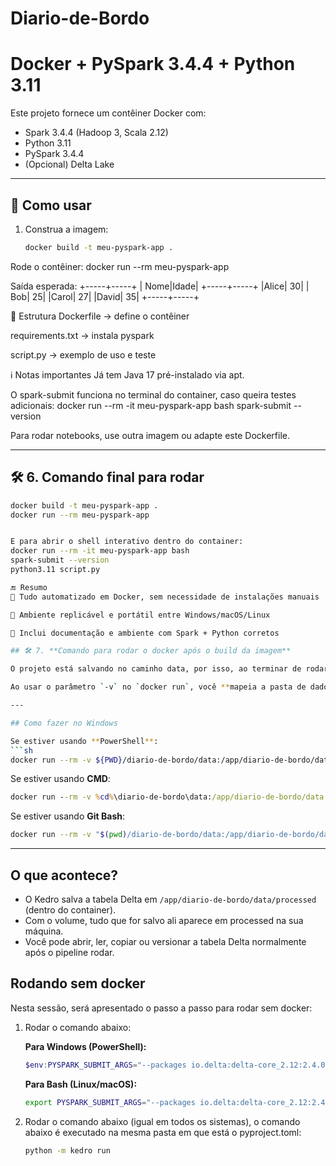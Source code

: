 # Diario-de-Bordo

# Docker + PySpark 3.4.4 + Python 3.11

Este projeto fornece um contêiner Docker com:

- Spark 3.4.4 (Hadoop 3, Scala 2.12)
- Python 3.11
- PySpark 3.4.4
- (Opcional) Delta Lake

---

## 🔧 Como usar

1. Construa a imagem:
   ```bash
   docker build -t meu-pyspark-app .

Rode o contêiner:
docker run --rm meu-pyspark-app

Saída esperada:
+-----+-----+
| Nome|Idade|
+-----+-----+
|Alice|   30|
|  Bob|   25|
|Carol|   27|
|David|   35|
+-----+-----+

📁 Estrutura
Dockerfile → define o contêiner

requirements.txt → instala pyspark

script.py → exemplo de uso e teste

ℹ️ Notas importantes
Já tem Java 17 pré-instalado via apt.

O spark-submit funciona no terminal do container, caso queira testes adicionais:
docker run --rm -it meu-pyspark-app bash
spark-submit --version


Para rodar notebooks, use outra imagem ou adapte este Dockerfile.

---

## 🛠 6. **Comando final para rodar**

```bash
docker build -t meu-pyspark-app .
docker run --rm meu-pyspark-app


E para abrir o shell interativo dentro do container:
docker run --rm -it meu-pyspark-app bash
spark-submit --version
python3.11 script.py

🔚 Resumo
🤖 Tudo automatizado em Docker, sem necessidade de instalações manuais

🔄 Ambiente replicável e portátil entre Windows/macOS/Linux

📝 Inclui documentação e ambiente com Spark + Python corretos

## 🛠 7. **Comando para rodar o docker após o build da imagem**

O projeto está salvando no caminho data, por isso, ao terminar de rodar via docker, perde-se os dados.  Para rodar o docker continuar com o dado, podemos usar os comandos abaixo:

Ao usar o parâmetro `-v` no `docker run`, você **mapeia a pasta de dados do container para o seu host**, garantindo que tudo que for salvo em processed dentro do container ficará disponível (e persistente) na sua máquina, mesmo após o container ser removido.

---

## Como fazer no Windows

Se estiver usando **PowerShell**:
```sh
docker run --rm -v ${PWD}/diario-de-bordo/data:/app/diario-de-bordo/data diario-de-bordo
```

Se estiver usando **CMD**:
```cmd
docker run --rm -v %cd%\diario-de-bordo\data:/app/diario-de-bordo/data diario-de-bordo
```

Se estiver usando **Git Bash**:
```sh
docker run --rm -v "$(pwd)/diario-de-bordo/data:/app/diario-de-bordo/data" diario-de-bordo
```

---

## O que acontece?

- O Kedro salva a tabela Delta em `/app/diario-de-bordo/data/processed` (dentro do container).
- Com o volume, tudo que for salvo ali aparece em processed na sua máquina.
- Você pode abrir, ler, copiar ou versionar a tabela Delta normalmente após o pipeline rodar.


## Rodando sem docker
Nesta sessão, será apresentado o passo a passo para rodar sem docker:


1. Rodar o comando abaixo:

   **Para Windows (PowerShell):**
   ```powershell
   $env:PYSPARK_SUBMIT_ARGS="--packages io.delta:delta-core_2.12:2.4.0 --conf spark.sql.extensions=io.delta.sql.DeltaSparkSessionExtension --conf spark.sql.catalog.spark_catalog=org.apache.spark.sql.delta.catalog.DeltaCatalog pyspark-shell"
   ```

   **Para Bash (Linux/macOS):**
   ```bash
   export PYSPARK_SUBMIT_ARGS="--packages io.delta:delta-core_2.12:2.4.0 --conf spark.sql.extensions=io.delta.sql.DeltaSparkSessionExtension --conf spark.sql.catalog.spark_catalog=org.apache.spark.sql.delta.catalog.DeltaCatalog pyspark-shell"
   ```

2. Rodar o comando abaixo (igual em todos os sistemas), o comando abaixo é executado na mesma pasta em que está o pyproject.toml:

   ```bash
   python -m kedro run
   ```
